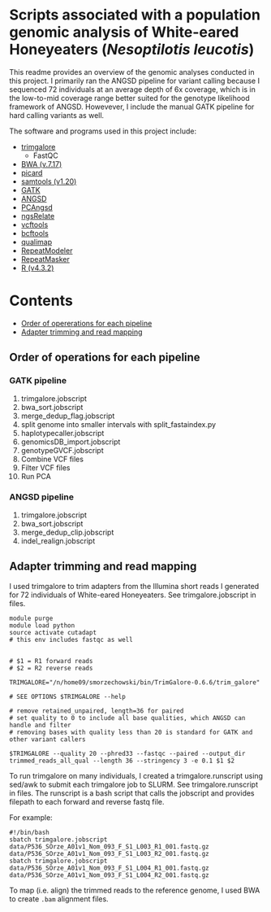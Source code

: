 # Scripts associated with a population genomic analysis of White-eared Honeyeaters (*Nesoptilotis leucotis*)

This readme provides an overview of the genomic analyses conducted in this project. I primarily ran the ANGSD pipeline for variant calling because I sequenced 72 individuals at an average depth of 6x coverage, which is in the low-to-mid coverage range better suited for the genotype likelihood framework of ANGSD. Howevever, I include the manual GATK pipeline for hard calling variants as well.  

The software and programs used in this project include:

- [trimgalore](https://www.bioinformatics.babraham.ac.uk/projects/trim_galore/)
  - FastQC
- [BWA (v.7.17)](https://bio-bwa.sourceforge.net/bwa.shtml)
- [picard](https://broadinstitute.github.io/picard/)
- [samtools (v1.20)](https://www.htslib.org/doc/1.20/samtools.html) 
- [GATK](https://gatk.broadinstitute.org/hc/en-us)
- [ANGSD](https://www.popgen.dk/angsd/index.php/ANGSD)
- [PCAngsd](https://github.com/Rosemeis/pcangsd)
- [ngsRelate](https://github.com/ANGSD/NgsRelate)
- [vcftools](https://vcftools.github.io/index.html)
- [bcftools](https://samtools.github.io/bcftools/bcftools.html)
- [qualimap](http://qualimap.conesalab.org/)
- [RepeatModeler](https://github.com/Dfam-consortium/RepeatModeler/tree/master)
- [RepeatMasker](https://github.com/Dfam-consortium/RepeatMasker)
- [R (v4.3.2)](https://www.r-project.org/)


# Contents
- [Order of opererations for each pipeline](#order-of-operations-for-each-pipeline)
- [Adapter trimming and read mapping](#adapter-trimming-and-read-mapping)


## Order of operations for each pipeline

### GATK pipeline
1. trimgalore.jobscript
2. bwa_sort.jobscript
3. merge_dedup_flag.jobscript
4. split genome into smaller intervals with split_fastaindex.py
5. haplotypecaller.jobscript
6. genomicsDB_import.jobscript
7. genotypeGVCF.jobscript
8. Combine VCF files
9. Filter VCF files
10. Run PCA

### ANGSD pipeline
1. trimgalore.jobscript
2. bwa_sort.jobscript
3. merge_dedup_clip.jobscript
4. indel_realign.jobscript


## Adapter trimming and read mapping

I used trimgalore to trim adapters from the Illumina short reads I generated for 72 individuals of White-eared Honeyeaters. 
See trimgalore.jobscript in files. 

```
module purge
module load python
source activate cutadapt
# this env includes fastqc as well


# $1 = R1 forward reads
# $2 = R2 reverse reads

TRIMGALORE="/n/home09/smorzechowski/bin/TrimGalore-0.6.6/trim_galore"

# SEE OPTIONS $TRIMGALORE --help

# remove retained_unpaired, length=36 for paired
# set quality to 0 to include all base qualities, which ANGSD can handle and filter
# removing bases with quality less than 20 is standard for GATK and other variant callers

$TRIMGALORE --quality 20 --phred33 --fastqc --paired --output_dir trimmed_reads_all_qual --length 36 --stringency 3 -e 0.1 $1 $2
```

To run trimgalore on many individuals, I created a trimgalore.runscript using sed/awk to submit each trimgalore job to SLURM.
See trimgalore.runscript in files. The runscript is a bash script that calls the jobscript and provides filepath to each forward and reverse fastq file.

For example:

```
#!/bin/bash
sbatch trimgalore.jobscript data/P536_SOrze_A01v1_Nom_093_F_S1_L003_R1_001.fastq.gz data/P536_SOrze_A01v1_Nom_093_F_S1_L003_R2_001.fastq.gz
sbatch trimgalore.jobscript data/P536_SOrze_A01v1_Nom_093_F_S1_L004_R1_001.fastq.gz data/P536_SOrze_A01v1_Nom_093_F_S1_L004_R2_001.fastq.gz
```

To map (i.e. align) the trimmed reads to the reference genome, I used BWA to create `.bam` alignment files. 

```


```




